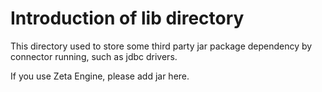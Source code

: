 # Introduction of lib directory

This directory used to store some third party jar package dependency by connector running, such as jdbc drivers.

If you use Zeta Engine, please add jar here.
